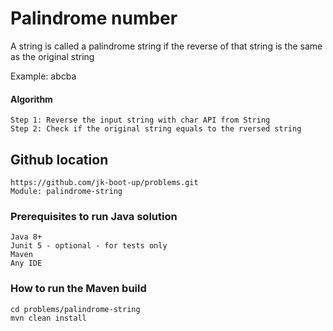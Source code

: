 # Palindrome number
A string is called a palindrome string if the reverse of that string 
is the same as the original string

Example: abcba

#### Algorithm
    
    Step 1: Reverse the input string with char API from String 
    Step 2: Check if the original string equals to the rversed string

## Github location

    https://github.com/jk-boot-up/problems.git
    Module: palindrome-string

### Prerequisites to run Java solution
    Java 8+
    Junit 5 - optional - for tests only
    Maven
    Any IDE

### How to run the Maven build

    cd problems/palindrome-string
    mvn clean install







